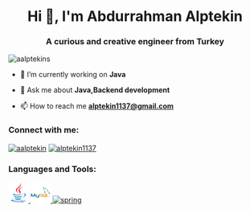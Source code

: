 <h1 align="center">Hi 👋, I'm Abdurrahman Alptekin</h1>
<h3 align="center">A curious and creative engineer from Turkey</h3>

<p align="left"> <img src="https://komarev.com/ghpvc/?username=aalptekins&label=Profile%20views&color=0e75b6&style=flat" alt="aalptekins" /> </p>

- 🔭 I’m currently working on **Java**

- 💬 Ask me about **Java,Backend development**

- 📫 How to reach me **alptekin1137@gmail.com**

<h3 align="left">Connect with me:</h3>
<p align="left">
<a href="https://linkedin.com/in/aalptekin" target="blank"><img align="center" src="https://raw.githubusercontent.com/rahuldkjain/github-profile-readme-generator/master/src/images/icons/Social/linked-in-alt.svg" alt="aalptekin" height="30" width="40" /></a>
<a href="https://www.hackerrank.com/alptekin1137" target="blank"><img align="center" src="https://raw.githubusercontent.com/rahuldkjain/github-profile-readme-generator/master/src/images/icons/Social/hackerrank.svg" alt="alptekin1137" height="30" width="40" /></a>
</p>

<h3 align="left">Languages and Tools:</h3>
<p align="left"> <a href="https://www.java.com" target="_blank" rel="noreferrer"> <img src="https://raw.githubusercontent.com/devicons/devicon/master/icons/java/java-original.svg" alt="java" width="40" height="40"/> </a> <a href="https://www.mysql.com/" target="_blank" rel="noreferrer"> <img src="https://raw.githubusercontent.com/devicons/devicon/master/icons/mysql/mysql-original-wordmark.svg" alt="mysql" width="40" height="40"/> </a> <a href="https://spring.io/" target="_blank" rel="noreferrer"> <img src="https://www.vectorlogo.zone/logos/springio/springio-icon.svg" alt="spring" width="40" height="40"/> </a> </p>

